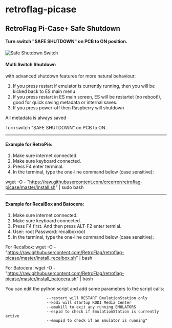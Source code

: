 # retroflag-picase
## RetroFlag Pi-Case+ Safe Shutdown

#### Turn switch "SAFE SHUTDOWN" on PCB to ON position.

![Safe Shutdown Switch](http://retroflag.com/images/nespi_case+/safe_shutdown.jpg "Safe Shutdown Switch")

#### **Multi Switch Shutdown**
with advanced shutdown features for more natural behaviour:
1. If you press restart if emulator is currently running, then you will be kicked back to ES main menu
2. If you press restart in ES main screen, ES will be restartet (no reboot!), good for quick saving metadata or internal saves.
3. If you press power-off then Raspberry will shutdown

All metadata is always saved

Turn switch "SAFE SHUTDOWN" on PCB to ON.

--------------------

#### Example for **RetroPie:**
1. Make sure internet connected.
2. Make sure keyboard connected.
3. Press F4 enter terminal.
4. In the terminal, type the one-line command below (case sensitive):

wget -O - "https://raw.githubusercontent.com/crcerror/retroflag-picase/master/install.sh" | sudo bash

--------------------

#### Example for **RecalBox** and **Batocera:**
1. Make sure internet connected.
2. Make sure keyboard connected.
3. Press F4 first. And then press ALT-F2 enter termial.
4. User: root Password: recalboxroot
5. In the terminal, type the one-line command below (case sensitive):

For Recalbox:
wget -O - "https://raw.githubusercontent.com/RetroFlag/retroflag-picase/master/install_recalbox.sh" | bash

For Batocera:
wget -O - "https://raw.githubusercontent.com/RetroFlag/retroflag-picase/master/install_batocera.sh" | bash

You can edit the python script and add some parameters to the script calls:
```
                  --restart will RESTART EmulationStation only
                  --kodi will startup KODI Media Center
                  --emukill to exit any running EMULATORS
                  --espid to check if EmulationStation is currently active
                  --emupid to check if an Emulator is running"

```
